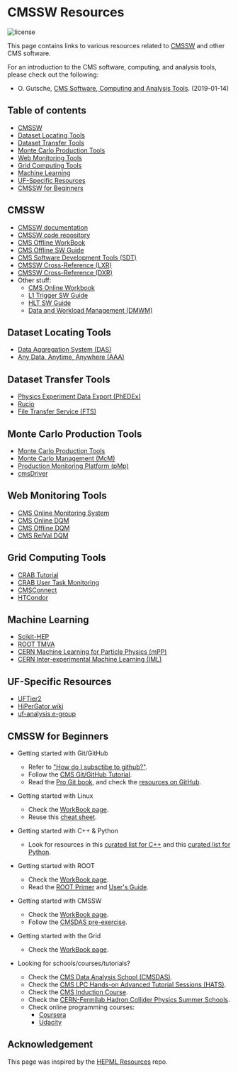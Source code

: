 # CMSSW Resources

![license](https://img.shields.io/github/license/jiafulow/cmssw-resources-page.svg)

This page contains links to various resources related to [CMSSW](https://cms-sw.github.io/) and other CMS software.

For an introduction to the CMS software, computing, and analysis tools, please check out the following:
- O. Gutsche, [CMS Software, Computing and Analysis Tools](https://indico.cern.ch/event/759915/contributions/3151844/attachments/1720658/2892746/190114_-_CMSDAS_-_CMS_Software_Computing_and_Analysis_Tools.pdf). (2019-01-14)

## Table of contents

- [CMSSW](#cmssw)
- [Dataset Locating Tools](#dataset-locating-tools)
- [Dataset Transfer Tools](#dataset-transfer-tools)
- [Monte Carlo Production Tools](#monte-carlo-production-tools)
- [Web Monitoring Tools](#web-monitoring-tools)
- [Grid Computing Tools](#grid-computing-tools)
- [Machine Learning](#machine-learning)
- [UF-Specific Resources](#uf-specific-resources)
- [CMSSW for Beginners](#cmssw-for-beginners)


## CMSSW

- [CMSSW documentation](https://cms-sw.github.io/)
- [CMSSW code repository](https://github.com/cms-sw/cmssw)
- [CMS Offline WorkBook](https://twiki.cern.ch/twiki/bin/view/CMSPublic/WorkBook)
- [CMS Offline SW Guide](https://twiki.cern.ch/twiki/bin/view/CMSPublic/SWGuide)
- [CMS Software Development Tools (SDT)](https://cmssdt.cern.ch/SDT/)
- [CMSSW Cross-Reference (LXR)](https://cmssdt.cern.ch/lxr)
- [CMSSW Cross-Reference (DXR)](https://cmssdt.cern.ch/dxr)
- Other stuff:
  - [CMS Online Workbook](https://twiki.cern.ch/twiki/bin/view/CMS/OnlineWB)
  - [L1 Trigger SW Guide](https://twiki.cern.ch/twiki/bin/view/CMSPublic/SWGuideL1Trigger)
  - [HLT SW Guide](https://twiki.cern.ch/twiki/bin/view/CMSPublic/SWGuideGlobalHLT)
  - [Data and Workload Management (DMWM)](https://twiki.cern.ch/twiki/bin/view/CMS/DMWM)

## Dataset Locating Tools

- [Data Aggregation System (DAS)](https://cmsweb.cern.ch/das)
- [Any Data, Anytime, Anywhere (AAA)](https://twiki.cern.ch/twiki/bin/view/CMSPublic/WorkBookXrootdService)

## Dataset Transfer Tools

- [Physics Experiment Data Export (PhEDEx)](https://cmsweb.cern.ch/phedex)
- [Rucio](https://twiki.cern.ch/twiki/bin/view/CMSPublic/Rucio)
- [File Transfer Service (FTS)](https://fts3-cms.cern.ch/)

## Monte Carlo Production Tools

- [Monte Carlo Production Tools](https://monte-carlo-production-tools.gitbook.io/project/)
- [Monte Carlo Management (McM)](https://cms-pdmv.cern.ch/mcm/)
- [Production Monitoring Platform (pMp)](https://cms-pdmv-dev.cern.ch/pmp/)
- [cmsDriver](https://monte-carlo-production-tools.gitbook.io/project/cmsdriver-argument-and-meaning)

## Web Monitoring Tools

- [CMS Online Monitoring System](https://cmsoms.cern.ch/)
- [CMS Online DQM](https://cmsweb.cern.ch/dqm/online/)
- [CMS Offline DQM](https://cmsweb.cern.ch/dqm/offline/)
- [CMS RelVal DQM](https://cmsweb.cern.ch/dqm/relval/)

## Grid Computing Tools

- [CRAB Tutorial](https://twiki.cern.ch/twiki/bin/view/CMSPublic/WorkBookCRAB3Tutorial)
- [CRAB User Task Monitoring](https://monit-grafana.cern.ch/d/cmsTMGlobal/cms-tasks-monitoring-globalview)
- [CMSConnect](https://twiki.cern.ch/twiki/bin/view/CMSPublic/WorkBookCMSConnect)
- [HTCondor](https://batchdocs.web.cern.ch/local/quick.html)

## Machine Learning

- [Scikit-HEP](https://scikit-hep.org)
- [ROOT TMVA](https://root.cern.ch/tmva)
- [CERN Machine Learning for Particle Physics (mPP)](https://twiki.cern.ch/twiki/bin/view/Main/MPP)
- [CERN Inter-experimental Machine Learning (IML)](https://iml.web.cern.ch/)

## UF-Specific Resources

- [UFTier2](http://tier2.ihepa.ufl.edu/)
- [HiPerGator wiki](https://help.rc.ufl.edu/doc/Getting_Started)
- [uf-analysis e-group](https://e-groups.cern.ch/e-groups/Egroup.do?egroupName=uf-analysis)

## CMSSW for Beginners

- Getting started with Git/GitHub
  - Refer to ["How do I subsctibe to github?"](https://cms-sw.github.io/faq.html#how-do-i-subscribe-to-github).
  - Follow the [CMS Git/GitHub Tutorial](https://twiki.cern.ch/twiki/bin/view/CMS/CMSGitTutorial).
  - Read the [Pro Git book](https://git-scm.com/book/), and check the [resources on GitHub](https://try.github.io/).

- Getting started with Linux
  - Check the [WorkBook page](https://twiki.cern.ch/twiki/bin/view/CMSPublic/WorkBookBasicLinux). 
  - Reuse this [cheat sheet](https://github.com/LeCoupa/awesome-cheatsheets/blob/master/languages/bash.sh).

- Getting started with C++ & Python
  - Look for resources in this [curated list for C++](https://github.com/fffaraz/awesome-cpp#resources) and this [curated list for Python](https://github.com/vinta/awesome-python#resources).

- Getting started with ROOT
  - Check the [WorkBook page](https://twiki.cern.ch/twiki/bin/view/CMSPublic/WorkBookBasicROOT).
  - Read the [ROOT Primer](https://root.cern.ch/root/htmldoc/guides/primer/ROOTPrimer.html) and [User's Guide](https://root.cern.ch/guides/users-guide).

- Getting started with CMSSW
  - Check the [WorkBook page](https://twiki.cern.ch/twiki/bin/view/CMSPublic/WorkBookCMSSWFramework).
  - Follow the [CMSDAS pre-exercise](https://twiki.cern.ch/twiki/bin/view/CMS/SWGuideCMSDataAnalysisSchoolPreExerciseFirstSet).

- Getting started with the Grid
  - Check the [WorkBook page](https://twiki.cern.ch/twiki/bin/view/CMSPublic/WorkBookStartingGrid).

- Looking for schools/courses/tutorials?
  - Check the [CMS Data Analysis School (CMSDAS)](https://twiki.cern.ch/twiki/bin/view/CMS/WorkBookExercisesCMSDataAnalysisSchool).
  - Check the [CMS LPC Hands-on Advanced Tutorial Sessions (HATS)](https://lpc.fnal.gov/programs/schools-workshops/hats.shtml).
  - Check the [CMS Induction Course](https://indico.cern.ch/event/914784/timetable/).
  - Check the [CERN-Fermilab Hadron Collider Physics Summer Schools](http://hcpss.web.cern.ch/).
  - Check online programming courses:
    - [Coursera](https://www.coursera.org/courses)
    - [Udacity](https://www.udacity.com/)


## Acknowledgement

This page was inspired by the [HEPML Resources](https://github.com/iml-wg/HEP-ML-Resources) repo.
